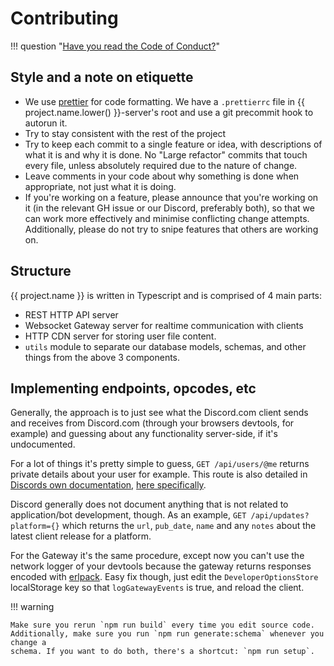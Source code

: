 # Contributing

!!! question "[Have you read the Code of Conduct?](conduct.md)"

## Style and a note on etiquette

- We use [prettier](https://www.npmjs.com/package/prettier) for code formatting. We have a `.prettierrc` file in {{ project.name.lower() }}-server's root
    and use a git precommit hook to autorun it.
- Try to stay consistent with the rest of the project
- Try to keep each commit to a single feature or idea, with descriptions of what it is and why it is done. No "Large refactor" commits that touch every file,
    unless absolutely required due to the nature of change.
- Leave comments in your code about why something is done when appropriate, not just what it is doing.
- If you're working on a feature, please announce that you're working on it (in the relevant GH issue or our Discord, preferably both),
    so that we can work more effectively and minimise conflicting change attempts.
    Additionally, please do not try to snipe features that others are working on.

## Structure

{{ project.name }} is written in Typescript and is comprised of 4 main parts:

- REST HTTP API server
- Websocket Gateway server for realtime communication with clients
- HTTP CDN server for storing user file content.
- `utils` module to separate our database models, schemas, and other things from the above 3 components.

## Implementing endpoints, opcodes, etc

Generally, the approach is to just see what the Discord.com client sends and receives from Discord.com (through your browsers devtools, for example)
and guessing about any functionality server-side, if it's undocumented.

For a lot of things it's pretty simple to guess, `GET /api/users/@me` returns private details about your user for example.
This route is also detailed in [Discords own documentation](https://discord.com/developers/), [here specifically](https://discord.com/developers/docs/resources/user#get-current-user).

Discord generally does not document anything that is not related to application/bot development, though.
As an example, `GET /api/updates?platform={}` which returns the `url`, `pub_date`, `name` and any `notes` about the latest client release for a platform.

For the Gateway it's the same procedure, except now you can't use the network logger of your devtools
because the gateway returns responses encoded with [erlpack](https://github.com/discord/erlpack).
Easy fix though, just edit the `DeveloperOptionsStore` localStorage key so that `logGatewayEvents` is true, and reload the client.

!!! warning

    Make sure you rerun `npm run build` every time you edit source code. Additionally, make sure you run `npm run generate:schema` whenever you change a
    schema. If you want to do both, there's a shortcut: `npm run setup`.
